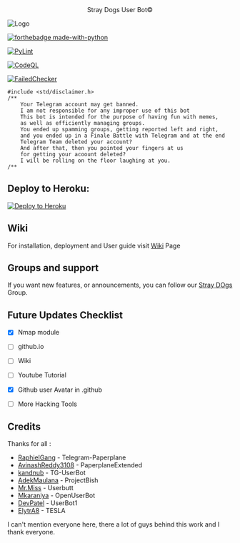 <div align="center">Stray Dogs User Bot©</div>

![Logo](https://telegra.ph/file/5a1dd46f3788f9a5866d5.jpg)


[![forthebadge made-with-python](http://ForTheBadge.com/images/badges/made-with-python.svg)](https://www.python.org/)


[![PyLint](https://github.com/YakkoRasZ14/straydogsub/actions/workflows/pylint.yml/badge.svg)](https://github.com/YakkoRasZ14/straydogsub/actions/workflows/pylint.yml)

[![CodeQL](https://github.com/YakkoRasZ14/straydogsub/actions/workflows/codeql-analysis.yml/badge.svg)](https://github.com/YakkoRasZ14/straydogsub/actions/workflows/codeql-analysis.yml)

[![FailedChecker](https://github.com/YakkoRasZ14/straydogsub/actions/workflows/Pythonapp.yml/badge.svg)](https://github.com/YakkoRasZ14/straydogsub/actions/workflows/Pythonapp.yml)

```
#include <std/disclaimer.h>
/**
    Your Telegram account may get banned.
    I am not responsible for any improper use of this bot
    This bot is intended for the purpose of having fun with memes,
    as well as efficiently managing groups.
    You ended up spamming groups, getting reported left and right,
    and you ended up in a Finale Battle with Telegram and at the end
    Telegram Team deleted your account?
    And after that, then you pointed your fingers at us
    for getting your acoount deleted?
    I will be rolling on the floor laughing at you.
/**
```


## Deploy to Heroku:
<p align="left"><a href="https://heroku.com/deploy?template=https://github.com/YakkoRasZ14/straydogsub"> <img src="https://www.herokucdn.com/deploy/button.svg" alt="Deploy to Heroku" /></a></p>

## Wiki

For installation, deployment and User guide visit [Wiki](https://github.com/jokerhacker22/straydogsub/wiki) Page
## Groups and support

If you want new features, or announcements, you can follow our [Stray DOgs](https://t.me/YakkoSupportGroup) Group.


## Future Updates Checklist

- [x] Nmap module
- [ ] github.io
- [ ] Wiki
- [ ] Youtube Tutorial
- [x] Github user Avatar in .github
- [ ] More Hacking Tools


## Credits

Thanks for all :
* [RaphielGang](https://github.com/RaphielGang) - Telegram-Paperplane
* [AvinashReddy3108](https://github.com/AvinashReddy3108) - PaperplaneExtended
* [kandnub](https://github.com/kandnub) - TG-UserBot
* [AdekMaulana](https://github.com/adekmaulana) - ProjectBish
* [Mr.Miss](https://github.com/keselekpermen69) - Userbutt
* [Mkaraniya](https://github.com/mkaraniya) - OpenUserBot
* [DevPatel](https://github.com/Devp73) - UserBot1
* [ElytrA8](https://github.com/ElytrA8) - TESLA

I can't mention everyone here, there a lot of guys behind this work and I thank everyone.

